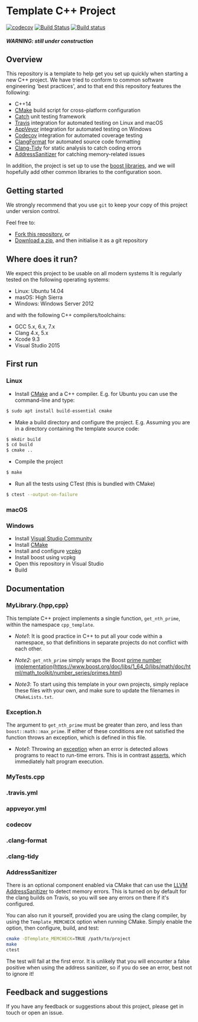 # Template C++ Project

[![codecov](https://codecov.io/gh/OxfordRSE/template-project-cpp/branch/master/graph/badge.svg)](https://codecov.io/gh/OxfordRSE/template-project-cpp)
[![Build
Status](https://travis-ci.org/OxfordRSE/template-project-cpp.svg?branch=master)](https://travis-ci.org/OxfordRSE/template-project-cpp)
[![Build status](https://ci.appveyor.com/api/projects/status/5245a76r7ikhaass/branch/master?svg=true)](https://ci.appveyor.com/project/fcooper8472/template-project-cpp/branch/master)

##### WARNING: still under construction

## Overview

This repository is a template to help get you set up quickly when starting a new C++ project.
We have tried to conform to common software engineering 'best practices', and to that end this repository features the following:

- C++14
- [CMake](https://cmake.org/) build script for cross-platform configuration
- [Catch](https://github.com/catchorg/Catch2) unit testing framework
- [Travis](https://travis-ci.org/) integration for automated testing on Linux and macOS
- [AppVeyor](https://www.appveyor.com/) integration for automated testing on Windows
- [Codecov](https://codecov.io/) integration for automated coverage testing
- [ClangFormat](https://clang.llvm.org/docs/ClangFormat.html) for automated source code formatting
- [Clang-Tidy](http://clang.llvm.org/extra/clang-tidy/) for static analysis to catch coding errors
- [AddressSanitizer](https://clang.llvm.org/docs/AddressSanitizer.html) for catching memory-related issues


In addition, the project is set up to use the [boost libraries](https://www.boost.org/), and we will hopefully add other common libraries to the configuration soon.


## Getting started

We strongly recommend that you use `git` to keep your copy of this project under version control.

Feel free to:
- [Fork this repository](https://github.com/OxfordRSE/template-project-cpp#fork-destination-box), or
- [Download a zip](https://github.com/OxfordRSE/template-project-cpp/archive/master.zip), and then initialise it as a git repository

## Where does it run?

We expect this project to be usable on all modern systems
It is regularly tested on the following operating systems:
- Linux: Ubuntu 14.04
- masOS: High Sierra
- Windows: Windows Server 2012

and with the following C++ compilers/toolchains:
- GCC 5.x, 6.x, 7.x
- Clang 4.x, 5.x
- Xcode 9.3
- Visual Studio 2015

## First run

### Linux

- Install [CMake](https://cmake.org/download/) and a C++ compiler. E.g. for 
  Ubuntu you can use the command-line and type:

```bash
$ sudo apt install build-essential cmake
```

- Make a build directory and configure the project. E.g. Assuming you are in a 
  directory containing the template source code:

```bash
$ mkdir build
$ cd build
$ cmake ..
```

- Compile the project

```bash
$ make
```

- Run all the tests using CTest (this is bundled with CMake)

```bash
$ ctest --output-on-failure
```

### macOS

### Windows

- Install [Visual Studio Community](https://www.visualstudio.com/downloads/)
- Install [CMake](https://cmake.org/download/)
- Install and configure [vcpkg](https://github.com/Microsoft/vcpkg)
- Install boost using vcpkg
- Open this repository in Visual Studio
- Build

## Documentation

### MyLibrary.{hpp,cpp}

This template C++ project implements a single function, `get_nth_prime`, within 
the namespace `cpp_template`.

- *Note1*: It is good practice in C++ to put all your code within a namespace, 
  so that definitions in separate projects do not conflict with each other.

- *Note2*: `get_nth_prime` simply wraps the Boost [prime number 
  implementation](https://www.boost.org/doc/libs/1_64_0/libs/math/doc/html/math_toolkit/number_series/primes.html)(https://www.boost.org/doc/libs/1_64_0/libs/math/doc/html/math_toolkit/number_series/primes.html)

- *Note3*: To start using this template in your own projects, simply replace 
  these files with your own, and make sure to update the filenames in 
  `CMakeLists.txt`.

### Exception.h

The argument to `get_nth_prime` must be greater than zero, and less than 
`boost::math::max_prime`. If either of these conditions are not satisfied the 
function throws an exception, which is defined in this file.

- *Note1*: Throwing an 
  [exception](http://www.cplusplus.com/doc/tutorial/exceptions/) when an error 
  is detected allows programs to react to run-time errors. This is in contrast 
  [asserts](http://www.cplusplus.com/reference/cassert/assert/), which 
  immediately halt program execution.

### MyTests.cpp

### .travis.yml

### appveyor.yml

### codecov

### .clang-format

### .clang-tidy

### AddressSanitizer

There is an optional component enabled via CMake that can use the [LLVM AddressSanitizer](https://clang.llvm.org/docs/AddressSanitizer.html) to detect memory errors.
This is turned on by default for the clang builds on Travis, so you will see any errors on there if it's configured.

You can also run it yourself, provided you are using the clang compiler, by using the `Template_MEMCHECK` option when running CMake.
Simply enable the option, then configure, build, and test:

```bash
cmake -DTemplate_MEMCHECK=TRUE /path/to/project
make
ctest
```
The test will fail at the first error.
It is unlikely that you will encounter a false positive when using the address sanitizer, so if you do see an error, best not to ignore it!

## Feedback and suggestions

If you have any feedback or suggestions about this project, please get in touch or open an issue.
